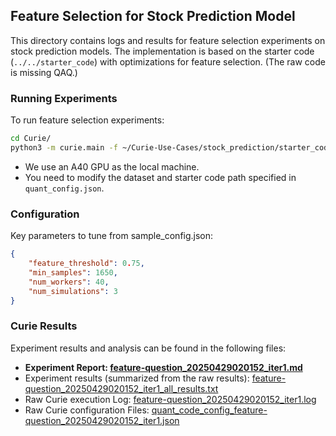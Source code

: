 ## Feature Selection for Stock Prediction Model


This directory contains logs and results for feature selection experiments on stock prediction models. The implementation is based on the starter code (`../../starter_code`) with optimizations for feature selection. (The raw code is missing QAQ.)

### Running Experiments
To run feature selection experiments:
```bash
cd Curie/
python3 -m curie.main -f ~/Curie-Use-Cases/stock_prediction/starter_code/questions/feature-question.txt  --task_config curie/configs/quant_config.json  --report
```
- We use an A40 GPU as the local machine.
- You need to modify the dataset and starter code path specified in `quant_config.json`.

### Configuration
Key parameters to tune from sample_config.json:
```json
{
    "feature_threshold": 0.75,
    "min_samples": 1650,
    "num_workers": 40,
    "num_simulations": 3
}
```

### Curie Results

Experiment results and analysis can be found in the following files:
- **Experiment Report: [feature-question_20250429020152_iter1.md](./feature-question_20250429020152_iter1.md)**
- Experiment results (summarized from the raw results): [feature-question_20250429020152_iter1_all_results.txt](./feature-question_20250429020152_iter1_all_results.txt)
- Raw Curie execution Log: [feature-question_20250429020152_iter1.log](./feature-question_20250429020152_iter1.log)
- Raw Curie configuration Files: [quant_code_config_feature-question_20250429020152_iter1.json](./quant_code_config_feature-question_20250429020152_iter1.json)  
